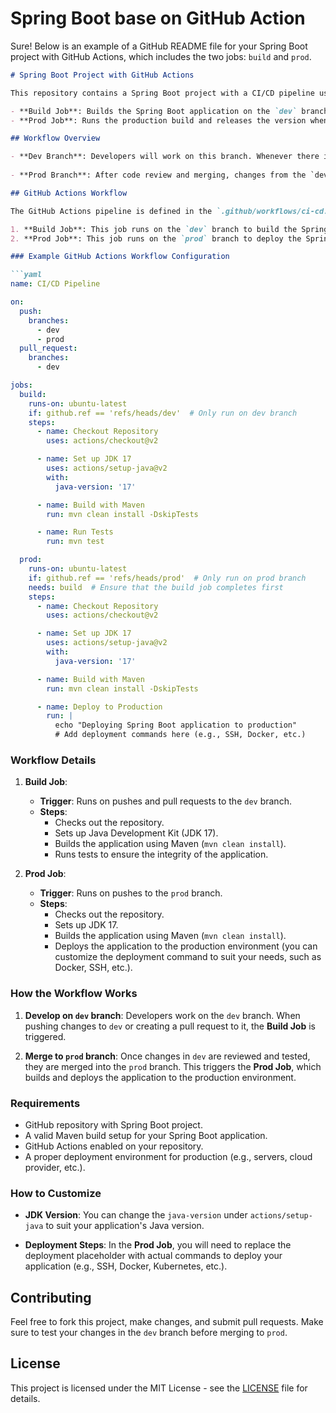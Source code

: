 # Spring Boot base on GitHub Action
Sure! Below is an example of a GitHub README file for your Spring Boot project with GitHub Actions, which includes the two jobs: `build` and `prod`.

```markdown
# Spring Boot Project with GitHub Actions

This repository contains a Spring Boot project with a CI/CD pipeline using GitHub Actions. The pipeline consists of two jobs:

- **Build Job**: Builds the Spring Boot application on the `dev` branch.
- **Prod Job**: Runs the production build and releases the version when changes are merged into the `prod` branch.

## Workflow Overview

- **Dev Branch**: Developers will work on this branch. Whenever there is a push or pull request to the `dev` branch, the **Build Job** will run to ensure the application builds correctly.
  
- **Prod Branch**: After code review and merging, changes from the `dev` branch are merged into the `prod` branch. This triggers the **Prod Job** to release the production version of the application.

## GitHub Actions Workflow

The GitHub Actions pipeline is defined in the `.github/workflows/ci-cd.yml` file and consists of two main jobs:

1. **Build Job**: This job runs on the `dev` branch to build the Spring Boot application.
2. **Prod Job**: This job runs on the `prod` branch to deploy the Spring Boot application to the production environment.

### Example GitHub Actions Workflow Configuration

```yaml
name: CI/CD Pipeline

on:
  push:
    branches:
      - dev
      - prod
  pull_request:
    branches:
      - dev

jobs:
  build:
    runs-on: ubuntu-latest
    if: github.ref == 'refs/heads/dev'  # Only run on dev branch
    steps:
      - name: Checkout Repository
        uses: actions/checkout@v2

      - name: Set up JDK 17
        uses: actions/setup-java@v2
        with:
          java-version: '17'

      - name: Build with Maven
        run: mvn clean install -DskipTests

      - name: Run Tests
        run: mvn test

  prod:
    runs-on: ubuntu-latest
    if: github.ref == 'refs/heads/prod'  # Only run on prod branch
    needs: build  # Ensure that the build job completes first
    steps:
      - name: Checkout Repository
        uses: actions/checkout@v2

      - name: Set up JDK 17
        uses: actions/setup-java@v2
        with:
          java-version: '17'

      - name: Build with Maven
        run: mvn clean install -DskipTests

      - name: Deploy to Production
        run: |
          echo "Deploying Spring Boot application to production"
          # Add deployment commands here (e.g., SSH, Docker, etc.)

```

### Workflow Details

1. **Build Job**:
   - **Trigger**: Runs on pushes and pull requests to the `dev` branch.
   - **Steps**:
     - Checks out the repository.
     - Sets up Java Development Kit (JDK 17).
     - Builds the application using Maven (`mvn clean install`).
     - Runs tests to ensure the integrity of the application.

2. **Prod Job**:
   - **Trigger**: Runs on pushes to the `prod` branch.
   - **Steps**:
     - Checks out the repository.
     - Sets up JDK 17.
     - Builds the application using Maven (`mvn clean install`).
     - Deploys the application to the production environment (you can customize the deployment command to suit your needs, such as Docker, SSH, etc.).

### How the Workflow Works

1. **Develop on `dev` branch**: Developers work on the `dev` branch. When pushing changes to `dev` or creating a pull request to it, the **Build Job** is triggered.
  
2. **Merge to `prod` branch**: Once changes in `dev` are reviewed and tested, they are merged into the `prod` branch. This triggers the **Prod Job**, which builds and deploys the application to the production environment.

### Requirements

- GitHub repository with Spring Boot project.
- A valid Maven build setup for your Spring Boot application.
- GitHub Actions enabled on your repository.
- A proper deployment environment for production (e.g., servers, cloud provider, etc.).

### How to Customize

- **JDK Version**: You can change the `java-version` under `actions/setup-java` to suit your application's Java version.
  
- **Deployment Steps**: In the **Prod Job**, you will need to replace the deployment placeholder with actual commands to deploy your application (e.g., SSH, Docker, Kubernetes, etc.).

## Contributing

Feel free to fork this project, make changes, and submit pull requests. Make sure to test your changes in the `dev` branch before merging to `prod`.

## License

This project is licensed under the MIT License - see the [LICENSE](LICENSE) file for details.
